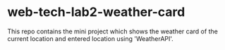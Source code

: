 # web-tech-lab2-weather-card
This repo contains the mini project which shows the weather card of the current location and entered location using 'WeatherAPI'.
